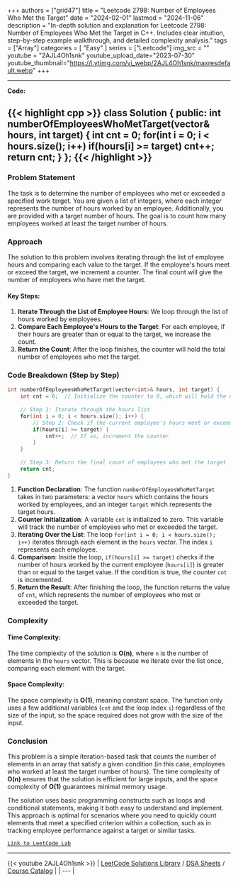 
+++
authors = ["grid47"]
title = "Leetcode 2798: Number of Employees Who Met the Target"
date = "2024-02-01"
lastmod = "2024-11-06"
description = "In-depth solution and explanation for Leetcode 2798: Number of Employees Who Met the Target in C++. Includes clear intuition, step-by-step example walkthrough, and detailed complexity analysis."
tags = ["Array"]
categories = [
    "Easy"
]
series = ["Leetcode"]
img_src = ""
youtube = "2AJL4Oh1snk"
youtube_upload_date="2023-07-30"
youtube_thumbnail="https://i.ytimg.com/vi_webp/2AJL4Oh1snk/maxresdefault.webp"
+++



---
**Code:**

{{< highlight cpp >}}
class Solution {
public:
    int numberOfEmployeesWhoMetTarget(vector<int>& hours, int target) {
        int cnt = 0;
        for(int i = 0; i < hours.size(); i++)
            if(hours[i] >= target) cnt++;
        return cnt;
    }
};
{{< /highlight >}}
---

### Problem Statement

The task is to determine the number of employees who met or exceeded a specified work target. You are given a list of integers, where each integer represents the number of hours worked by an employee. Additionally, you are provided with a target number of hours. The goal is to count how many employees worked at least the target number of hours.

### Approach

The solution to this problem involves iterating through the list of employee hours and comparing each value to the target. If the employee's hours meet or exceed the target, we increment a counter. The final count will give the number of employees who have met the target.

#### Key Steps:

1. **Iterate Through the List of Employee Hours**: We loop through the list of hours worked by employees.
2. **Compare Each Employee's Hours to the Target**: For each employee, if their hours are greater than or equal to the target, we increase the count.
3. **Return the Count**: After the loop finishes, the counter will hold the total number of employees who met the target.

### Code Breakdown (Step by Step)

```cpp
int numberOfEmployeesWhoMetTarget(vector<int>& hours, int target) {
    int cnt = 0;  // Initialize the counter to 0, which will hold the number of employees who met the target.
    
    // Step 1: Iterate through the hours list
    for(int i = 0; i < hours.size(); i++) {
        // Step 2: Check if the current employee's hours meet or exceed the target
        if(hours[i] >= target) {
            cnt++;  // If so, increment the counter
        }
    }
    
    // Step 3: Return the final count of employees who met the target
    return cnt;
}
```

1. **Function Declaration**: The function `numberOfEmployeesWhoMetTarget` takes in two parameters: a vector `hours` which contains the hours worked by employees, and an integer `target` which represents the target hours.
2. **Counter Initialization**: A variable `cnt` is initialized to zero. This variable will track the number of employees who met or exceeded the target.
3. **Iterating Over the List**: The loop `for(int i = 0; i < hours.size(); i++)` iterates through each element in the `hours` vector. The index `i` represents each employee.
4. **Comparison**: Inside the loop, `if(hours[i] >= target)` checks if the number of hours worked by the current employee (`hours[i]`) is greater than or equal to the target value. If the condition is true, the counter `cnt` is incremented.
5. **Return the Result**: After finishing the loop, the function returns the value of `cnt`, which represents the number of employees who met or exceeded the target.

### Complexity

#### Time Complexity:
The time complexity of the solution is **O(n)**, where `n` is the number of elements in the `hours` vector. This is because we iterate over the list once, comparing each element with the target.

#### Space Complexity:
The space complexity is **O(1)**, meaning constant space. The function only uses a few additional variables (`cnt` and the loop index `i`) regardless of the size of the input, so the space required does not grow with the size of the input.

### Conclusion

This problem is a simple iteration-based task that counts the number of elements in an array that satisfy a given condition (in this case, employees who worked at least the target number of hours). The time complexity of **O(n)** ensures that the solution is efficient for large inputs, and the space complexity of **O(1)** guarantees minimal memory usage.

The solution uses basic programming constructs such as loops and conditional statements, making it both easy to understand and implement. This approach is optimal for scenarios where you need to quickly count elements that meet a specified criterion within a collection, such as in tracking employee performance against a target or similar tasks.

[`Link to LeetCode Lab`](https://leetcode.com/problems/number-of-employees-who-met-the-target/description/)

---
{{< youtube 2AJL4Oh1snk >}}
| [LeetCode Solutions Library](https://grid47.xyz/leetcode/) / [DSA Sheets](https://grid47.xyz/sheets/) / [Course Catalog](https://grid47.xyz/courses/) |
| --- |
